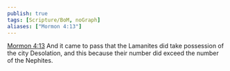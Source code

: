 ```yaml
---
publish: true
tags: [Scripture/BoM, noGraph]
aliases: ["Mormon 4:13"]
---
```

[Mormon 4:13](https://churchofjesuschrist.org/study/scriptures/bofm/morm/4?lang=eng&id=p13#p13) And it came to pass that the Lamanites did take possession of the city Desolation, and this because their number did exceed the number of the Nephites.
